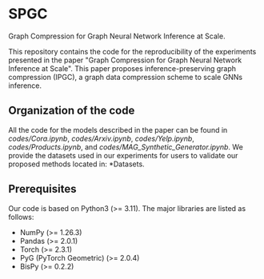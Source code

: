 # SPGC
Graph Compression for Graph Neural Network Inference at Scale.

This repository contains the code for the reproducibility of the experiments presented in the paper "Graph Compression for Graph Neural Network Inference at Scale". 
This paper proposes inference-preserving graph compression (IPGC), a graph data compression scheme to scale GNNs inference.

## Organization of the code

All the code for the models described in the paper can be found in *codes/Cora.ipynb*, *codes/Arxiv.ipynb*, *codes/Yelp.ipynb*, *codes/Products.ipynb*, and *codes/MAG_Synthetic_Generator.ipynb*. 
We provide the datasets used in our experiments for users to validate our proposed methods located in: *Datasets.

## Prerequisites
Our code is based on Python3 (>= 3.11). The major libraries are listed as follows:
* NumPy (>= 1.26.3)
* Pandas (>= 2.0.1)
* Torch (>= 2.3.1)
* PyG (PyTorch Geometric) (>= 2.0.4)
* BisPy (>= 0.2.2)




